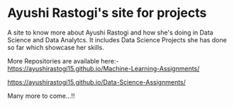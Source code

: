 # Ayushi Rastogi's site for projects 
A site to know more about Ayushi Rastogi and how she's doing in Data Science and Data Analytcs. It includes Data Science Projects she has done so far which showcase her skills.

More Repositories are available here:-
https://ayushirastogi15.github.io/Machine-Learning-Assignments/

https://ayushirastogi15.github.io/Data-Science-Assignments/

Many more to come...!!

